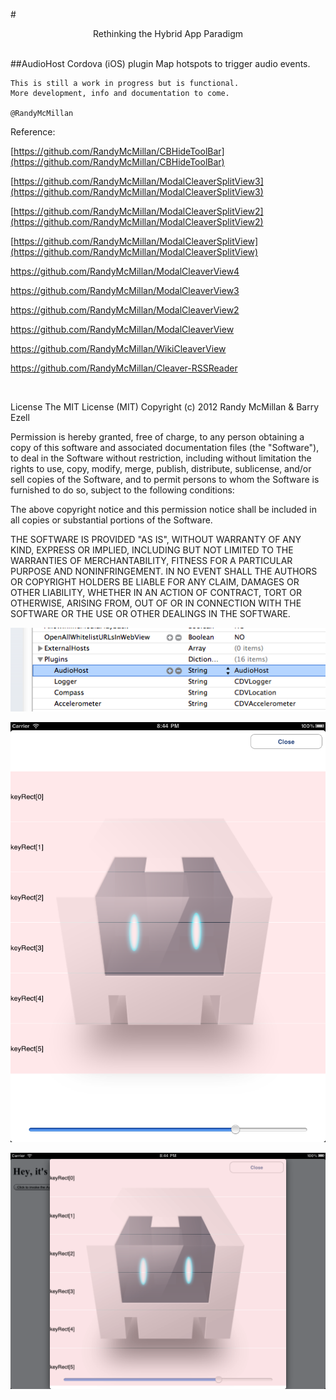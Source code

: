 #<center>Rethinking the Hybrid App Paradigm</center><br>


##AudioHost Cordova (iOS) plugin
    Map hotspots to trigger audio events.
    
    This is still a work in progress but is functional.
    More development, info and documentation to come.
    
    @RandyMcMillan

Reference:

[https://github.com/RandyMcMillan/CBHideToolBar](https://github.com/RandyMcMillan/CBHideToolBar)

[https://github.com/RandyMcMillan/ModalCleaverSplitView3](https://github.com/RandyMcMillan/ModalCleaverSplitView3)

[https://github.com/RandyMcMillan/ModalCleaverSplitView2](https://github.com/RandyMcMillan/ModalCleaverSplitView2)

[https://github.com/RandyMcMillan/ModalCleaverSplitView](https://github.com/RandyMcMillan/ModalCleaverSplitView)

[https://github.com/RandyMcMillan/ModalCleaverView4
](https://github.com/RandyMcMillan/ModalCleaverView4
)

[https://github.com/RandyMcMillan/ModalCleaverView3
](https://github.com/RandyMcMillan/ModalCleaverView3
)

[https://github.com/RandyMcMillan/ModalCleaverView2
](https://github.com/RandyMcMillan/ModalCleaverView2
)

[https://github.com/RandyMcMillan/ModalCleaverView
](https://github.com/RandyMcMillan/ModalCleaverView
)


[https://github.com/RandyMcMillan/WikiCleaverView
](https://github.com/RandyMcMillan/WikiCleaverView
)

[https://github.com/RandyMcMillan/Cleaver-RSSReader
](https://github.com/RandyMcMillan/Cleaver-RSSReader
)



<br>

License
The MIT License (MIT) Copyright (c) 2012 Randy McMillan & Barry Ezell

Permission is hereby granted, free of charge, to any person obtaining a copy of this software and associated documentation files (the "Software"), to deal in the Software without restriction, including without limitation the rights to use, copy, modify, merge, publish, distribute, sublicense, and/or sell copies of the Software, and to permit persons to whom the Software is furnished to do so, subject to the following conditions:

The above copyright notice and this permission notice shall be included in all copies or substantial portions of the Software.

THE SOFTWARE IS PROVIDED "AS IS", WITHOUT WARRANTY OF ANY KIND, EXPRESS OR IMPLIED, INCLUDING BUT NOT LIMITED TO THE WARRANTIES OF MERCHANTABILITY, FITNESS FOR A PARTICULAR PURPOSE AND NONINFRINGEMENT. IN NO EVENT SHALL THE AUTHORS OR COPYRIGHT HOLDERS BE LIABLE FOR ANY CLAIM, DAMAGES OR OTHER LIABILITY, WHETHER IN AN ACTION OF CONTRACT, TORT OR OTHERWISE, ARISING FROM, OUT OF OR IN CONNECTION WITH THE SOFTWARE OR THE USE OR OTHER DEALINGS IN THE SOFTWARE.
 
 
![image](https://github.com/RandyMcMillan/AudioHost/raw/master/keyValues.png)

![image](https://github.com/RandyMcMillan/AudioHost/raw/master/portrait.png)

![image](https://github.com/RandyMcMillan/AudioHost/raw/master/landscape.png)


    
    

